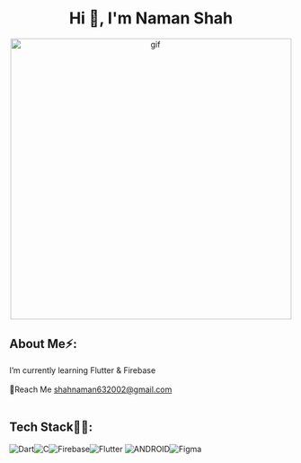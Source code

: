 <h1 align="center">Hi 👋, I'm Naman Shah</h1>



<p align = center>
<img src = "https://cdn.dribbble.com/users/1292677/screenshots/6139167/media/5387dc7e035b3efe9d94516044de66a4.gif" width = 500 alt = "gif" >
</img>
</p>

## About Me⚡:
I’m currently learning Flutter & Firebase<br><br> 📩Reach Me shahnaman632002@gmail.com<br><br>

## Tech Stack👨‍💻:
![Dart](https://img.shields.io/badge/dart-%230175C2.svg?style=for-the-badge&logo=dart&logoColor=white)![C](https://img.shields.io/badge/c-%2300599C.svg?style=for-the-badge&logo=c&logoColor=white)![Firebase](https://img.shields.io/badge/firebase-%23039BE5.svg?style=for-the-badge&logo=firebase)![Flutter](https://img.shields.io/badge/Flutter-%2302569B.svg?style=for-the-badge&logo=Flutter&logoColor=white) ![ANDROID](https://img.shields.io/badge/android-%2320232a.svg?style=for-the-badge&logo=android&logoColor=%a4c639)![Figma](https://img.shields.io/badge/figma-%23F24E1E.svg?style=for-the-badge&logo=figma&logoColor=white)
